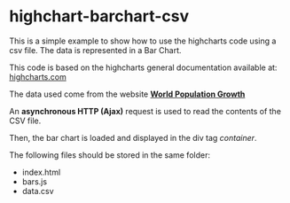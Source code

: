 # highchart-barchart-csv

This is a simple example to show how to use the highcharts code using a csv file. The data is represented in a Bar Chart.

This code is based on the  highcharts general documentation available at:
[highcharts.com](https://www.highcharts.com/docs/working-with-data/data-module)

The data used come from the website [**World Population Growth**](https://ourworldindata.org/world-population-growth/)

An **asynchronous HTTP (Ajax)** request is used to read the contents of the CSV file. 

Then, the bar chart is loaded and displayed in the div tag _container_.

The following files should be stored in the same folder:

* index.html
* bars.js
* data.csv